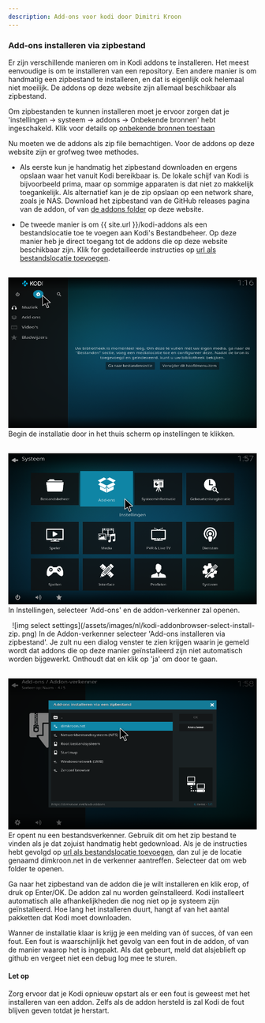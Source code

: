 ```yaml
---
description: Add-ons voor kodi door Dimitri Kroon
---
```


### Add-ons installeren via zipbestand

Er zijn verschillende manieren om in Kodi addons te installeren. Het meest 
eenvoudige is om te installeren van een repository. Een andere manier is om 
handmatig een zipbestand te installeren, en dat is eigenlijk ook helemaal 
niet moeilijk. De addons op deze website zijn allemaal beschikbaar als 
zipbestand.

Om zipbestanden te kunnen installeren moet je ervoor zorgen dat je
'instellingen -> systeem -> addons -> Onbekende bronnen' hebt ingeschakeld. 
Klik voor details op
[onbekende bronnen toestaan](/nl/guides/enable-unknown-sources.html)

Nu moeten we de addons als zip file bemachtigen. Voor de addons op deze 
website zijn er grofweg twee methodes.
* Als eerste kun je handmatig het zipbestand downloaden en ergens opslaan 
  waar het vanuit Kodi bereikbaar is. De lokale schijf van Kodi is 
  bijvoorbeeld prima, maar op sommige apparaten is dat niet zo makkelijk 
  toegankelijk. Als alternatief kan je de zip opslaan op een network share, 
  zoals je NAS.
  Download het zipbestand van de GitHub releases pagina van de addon, of van
  [de addons folder](/kodi-addons) op deze website. 
  
* De tweede manier is om {{ site.url }}/kodi-addons als een bestandslocatie 
  toe te voegen aan Kodi's Bestandbeheer. Op deze manier heb je direct 
  toegang tot de addons die op deze website beschikbaar zijn. Klik for 
  gedetailleerde instructies op 
  [url als bestandslocatie toevoegen](/nl/guides/howto-add-file-source.html).

&nbsp;
![img select settings](/assets/images/nl/kodi-home-select-settings.png)
Begin de installatie door in het thuis scherm op instellingen te klikken.

&nbsp;
![img select settings](/assets/images/nl/kodi-settings-select-addon.png)
In Instellingen, selecteer 'Add-ons' en de addon-verkenner zal openen.

&nbsp;
![img select settings](/assets/images/nl/kodi-addonbrowser-select-install-zip.
png)
In de Addon-verkenner selecteer 'Add-ons installeren via zipbestand'. Je zult 
nu een dialog venster te zien krijgen waarin je gemeld wordt dat addons die op
deze manier geïnstalleerd zijn niet automatisch worden bijgewerkt. Onthoudt 
dat en klik op 'ja' om door te gaan.

&nbsp;
![img select settings](/assets/images/nl/kodi-dlg-install-zip-select-github.png)
Er opent nu een bestandsverkenner. Gebruik dit om het zip bestand te vinden 
als je dat zojuist handmatig hebt gedownload.
Als je de instructies hebt gevolgd op 
[url als bestandslocatie toevoegen](/nl/guides/howto-add-file-source.html), 
dan zul je de locatie genaamd dimkroon.net in de verkenner aantreffen. 
Selecteer dat om web folder te openen.

Ga naar het zipbestand van de addon die je wilt installeren en klik erop, of 
druk op Enter/OK. De addon zal nu worden geïnstalleerd. Kodi installeert 
automatisch alle afhankelijkheden die nog niet op je systeem zijn 
geïnstalleerd. Hoe lang het installeren duurt, hangt af van het aantal 
pakketten dat Kodi moet downloaden.

Wanner de installatie klaar is krijg je een melding van òf succes, òf van 
een fout. Een fout is waarschijnlijk het gevolg van een fout in de addon, of 
van de manier waarop het is ingepakt. Als dat gebeurt, meld dat alsjeblieft 
op github en vergeet niet een debug log mee te sturen.

#### Let op 
  Zorg ervoor dat je Kodi opnieuw opstart als er een fout is geweest met het 
  installeren van een addon. Zelfs als de addon hersteld is zal Kodi de 
  fout blijven geven totdat je herstart.




